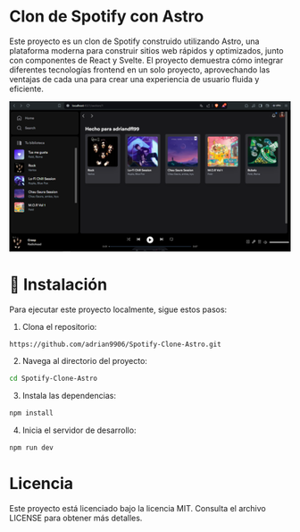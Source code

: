 # Clon de Spotify con Astro

Este proyecto es un clon de Spotify construido utilizando Astro, una plataforma moderna para construir sitios web rápidos y optimizados, junto con componentes de React y Svelte. El proyecto demuestra cómo integrar diferentes tecnologías frontend en un solo proyecto, aprovechando las ventajas de cada una para crear una experiencia de usuario fluida y eficiente.

![Example](https://github.com/adrian9906/Spotify-Clone-Astro/blob/main/public/image_2024-04-15_14-58-55.png)

# 🚀 Instalación
Para ejecutar este proyecto localmente, sigue estos pasos:

1. Clona el repositorio:
```bash
https://github.com/adrian9906/Spotify-Clone-Astro.git
```
2. Navega al directorio del proyecto:
```bash
cd Spotify-Clone-Astro
```
3. Instala las dependencias:
```bash
npm install
```
4. Inicia el servidor de desarrollo:
```bash
npm run dev
```

# Licencia
Este proyecto está licenciado bajo la licencia MIT. Consulta el archivo LICENSE para obtener más detalles.
